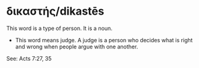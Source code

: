 # δικαστής/dikastēs
This word is a type of person. It is a noun.
* This word means judge. A judge is a person who decides what is right and wrong when people argue with one another. 

See: Acts 7:27, 35
